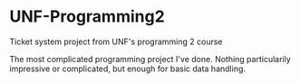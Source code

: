 # UNF-Programming2
Ticket system project from UNF's programming 2 course

The most complicated programming project I've done. Nothing particularily impressive or complicated, but enough for basic data handling.
